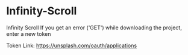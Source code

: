 # Infinity-Scroll
Infinity Scroll
If you get an error ('GET') while downloading the project, enter a new token

Token Link: https://unsplash.com/oauth/applications

